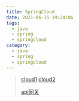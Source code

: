 ```yaml
---
title: SpringCloud
date: 2021-06-15 19:24:06
tags:
  - java
  - spring
  - springcloud
category:
  - java
  - spring
  - springcloud
---
```


> [cloud1](https://mp.weixin.qq.com/s?__biz=MzI4Njg5MDA5NA==&mid=2247484335&idx=1&sn=a871bf871fcaffda0be40e1388a69d7d&scene=21#wechat_redirect) [cloud2](https://snailclimb.gitee.io/javaguide/#/docs/system-design/micro-service/spring-cloud)
>
> [api网关](https://blog.didispace.com/hzf-ms-apigateway-1/)


